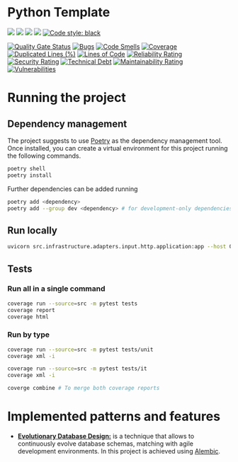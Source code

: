 # Python Template

![](https://img.shields.io/badge/Python-3776AB?style=for-the-badge&logo=python&logoColor=white)
![](https://img.shields.io/badge/fastapi-109989?style=for-the-badge&logo=FASTAPI&logoColor=white)
![](https://img.shields.io/badge/PostgreSQL-316192?style=for-the-badge&logo=postgresql&logoColor=white)
![](https://img.shields.io/badge/GitHub_Actions-2088FF?style=for-the-badge&logo=github-actions&logoColor=white)
[![Code style: black](https://img.shields.io/badge/code%20style-black-000000.svg?style=for-the-badge)](https://github.com/psf/black)

[![Quality Gate Status](https://sonarcloud.io/api/project_badges/measure?project=cdanmontoya_python-template&metric=alert_status)](https://sonarcloud.io/summary/new_code?id=cdanmontoya_python-template)
[![Bugs](https://sonarcloud.io/api/project_badges/measure?project=cdanmontoya_python-template&metric=bugs)](https://sonarcloud.io/summary/new_code?id=cdanmontoya_python-template)
[![Code Smells](https://sonarcloud.io/api/project_badges/measure?project=cdanmontoya_python-template&metric=code_smells)](https://sonarcloud.io/summary/new_code?id=cdanmontoya_python-template)
[![Coverage](https://sonarcloud.io/api/project_badges/measure?project=cdanmontoya_python-template&metric=coverage)](https://sonarcloud.io/summary/new_code?id=cdanmontoya_python-template)
[![Duplicated Lines (%)](https://sonarcloud.io/api/project_badges/measure?project=cdanmontoya_python-template&metric=duplicated_lines_density)](https://sonarcloud.io/summary/new_code?id=cdanmontoya_python-template)
[![Lines of Code](https://sonarcloud.io/api/project_badges/measure?project=cdanmontoya_python-template&metric=ncloc)](https://sonarcloud.io/summary/new_code?id=cdanmontoya_python-template)
[![Reliability Rating](https://sonarcloud.io/api/project_badges/measure?project=cdanmontoya_python-template&metric=reliability_rating)](https://sonarcloud.io/summary/new_code?id=cdanmontoya_python-template)
[![Security Rating](https://sonarcloud.io/api/project_badges/measure?project=cdanmontoya_python-template&metric=security_rating)](https://sonarcloud.io/summary/new_code?id=cdanmontoya_python-template)
[![Technical Debt](https://sonarcloud.io/api/project_badges/measure?project=cdanmontoya_python-template&metric=sqale_index)](https://sonarcloud.io/summary/new_code?id=cdanmontoya_python-template)
[![Maintainability Rating](https://sonarcloud.io/api/project_badges/measure?project=cdanmontoya_python-template&metric=sqale_rating)](https://sonarcloud.io/summary/new_code?id=cdanmontoya_python-template)
[![Vulnerabilities](https://sonarcloud.io/api/project_badges/measure?project=cdanmontoya_python-template&metric=vulnerabilities)](https://sonarcloud.io/summary/new_code?id=cdanmontoya_python-template)

# Running the project

## Dependency management
The project suggests to use [Poetry](https://python-poetry.org) as the dependency management tool. Once installed, you can 
create a virtual environment for this project running the following commands.

```bash
poetry shell
poetry install
```

Further dependencies can be added running 

```bash
poetry add <dependency>
poetry add --group dev <dependency> # for development-only dependencies
```


## Run locally
```bash
uvicorn src.infrastructure.adapters.input.http.application:app --host 0.0.0.0 --port 15000 --reload
```

## Tests

### Run all in a single command
```bash
coverage run --source=src -m pytest tests
coverage report
coverage html
```

### Run by type
```bash
coverage run --source=src -m pytest tests/unit
coverage xml -i

coverage run --source=src -m pytest tests/it
coverage xml -i

coverge combine # To merge both coverage reports
```



# Implemented patterns and features

* [**Evolutionary Database Design:**](https://martinfowler.com/articles/evodb.html) is a technique that allows to continuously 
evolve database schemas, matching with agile development environments. In this project is achieved using [Alembic](https://alembic.sqlalchemy.org/en/latest/).

